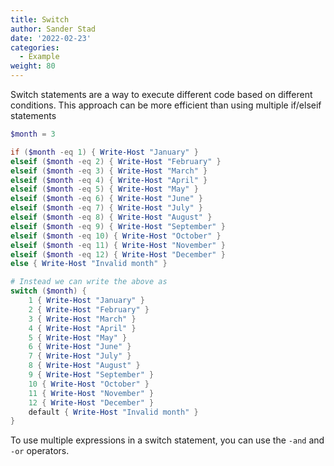 ```yaml
---
title: Switch
author: Sander Stad
date: '2022-02-23'
categories:
  - Example
weight: 80
---
```


Switch statements are a way to execute different code based on different conditions.
This approach can be more efficient than using multiple if/elseif statements

```powershell
$month = 3

if ($month -eq 1) { Write-Host "January" }
elseif ($month -eq 2) { Write-Host "February" }
elseif ($month -eq 3) { Write-Host "March" }
elseif ($month -eq 4) { Write-Host "April" }
elseif ($month -eq 5) { Write-Host "May" }
elseif ($month -eq 6) { Write-Host "June" }
elseif ($month -eq 7) { Write-Host "July" }
elseif ($month -eq 8) { Write-Host "August" }
elseif ($month -eq 9) { Write-Host "September" }
elseif ($month -eq 10) { Write-Host "October" }
elseif ($month -eq 11) { Write-Host "November" }
elseif ($month -eq 12) { Write-Host "December" }
else { Write-Host "Invalid month" }

# Instead we can write the above as
switch ($month) {
    1 { Write-Host "January" }
    2 { Write-Host "February" }
    3 { Write-Host "March" }
    4 { Write-Host "April" }
    5 { Write-Host "May" }
    6 { Write-Host "June" }
    7 { Write-Host "July" }
    8 { Write-Host "August" }
    9 { Write-Host "September" }
    10 { Write-Host "October" }
    11 { Write-Host "November" }
    12 { Write-Host "December" }
    default { Write-Host "Invalid month" }
}
```

To use multiple expressions in a switch statement, you can use the `-and` and `-or` operators.

```powershell

```


